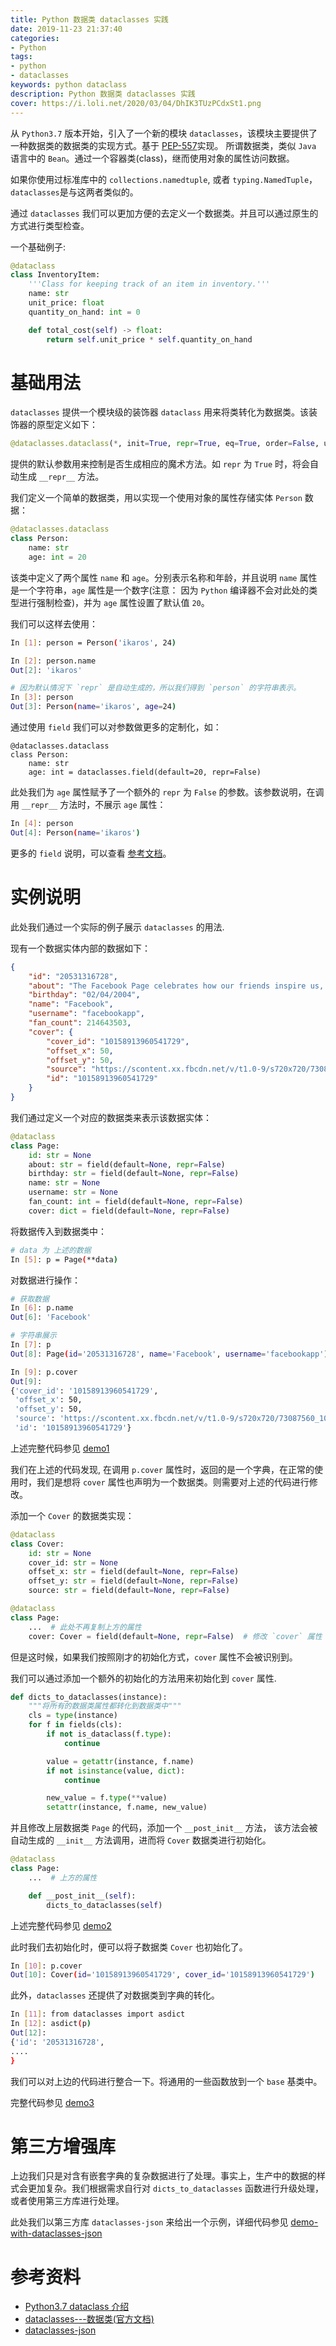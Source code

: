 ```yaml
---
title: Python 数据类 dataclasses 实践
date: 2019-11-23 21:37:40
categories:
- Python
tags:
- python
- dataclasses
keywords: python dataclass
description: Python 数据类 dataclasses 实践
cover: https://i.loli.net/2020/03/04/DhIK3TUzPCdxSt1.png
---
```


从 `Python3.7` 版本开始，引入了一个新的模块 `dataclasses`，该模块主要提供了一种数据类的数据类的实现方式。基于 [PEP-557](https://www.python.org/dev/peps/pep-0557/)实现。 所谓数据类，类似 `Java` 语言中的 `Bean`。通过一个容器类(class)，继而使用对象的属性访问数据。

如果你使用过标准库中的 `collections.namedtuple`, 或者 `typing.NamedTuple`，`dataclasses`是与这两者类似的。

通过 `dataclasses` 我们可以更加方便的去定义一个数据类。并且可以通过原生的方式进行类型检查。

一个基础例子:

``` python
@dataclass
class InventoryItem:
    '''Class for keeping track of an item in inventory.'''
    name: str
    unit_price: float
    quantity_on_hand: int = 0

    def total_cost(self) -> float:
        return self.unit_price * self.quantity_on_hand
```

基础用法
=======

`dataclasses` 提供一个模块级的装饰器 `dataclass` 用来将类转化为数据类。该装饰器的原型定义如下：

``` python
@dataclasses.dataclass(*, init=True, repr=True, eq=True, order=False, unsafe_hash=False, frozen=False)
```

提供的默认参数用来控制是否生成相应的魔术方法。如 `repr` 为 `True` 时，将会自动生成 `__repr__` 方法。

我们定义一个简单的数据类，用以实现一个使用对象的属性存储实体 `Person` 数据：

``` python
@dataclasses.dataclass
class Person:
    name: str
    age: int = 20
```

该类中定义了两个属性 `name` 和 `age`。分别表示名称和年龄，并且说明 `name` 属性是一个字符串，`age` 属性是一个数字(注意： 因为 `Python` 编译器不会对此处的类型进行强制检查)，并为 `age` 属性设置了默认值 `20`。

我们可以这样去使用：

``` bash
In [1]: person = Person('ikaros', 24)

In [2]: person.name
Out[2]: 'ikaros'

# 因为默认情况下 `repr` 是自动生成的，所以我们得到 `person` 的字符串表示。
In [3]: person
Out[3]: Person(name='ikaros', age=24)
```

通过使用 `field` 我们可以对参数做更多的定制化，如：

```
@dataclasses.dataclass
class Person:
    name: str
    age: int = dataclasses.field(default=20, repr=False)
```

此处我们为 `age` 属性赋予了一个额外的 `repr` 为 `False` 的参数。该参数说明，在调用 `__repr__` 方法时，不展示 `age` 属性：

``` bash
In [4]: person
Out[4]: Person(name='ikaros')
```

更多的 `field` 说明，可以查看 [参考文档](https://docs.python.org/zh-cn/3.7/library/dataclasses.html#dataclasses.field)。


实例说明
=======

此处我们通过一个实际的例子展示 `dataclasses` 的用法.

现有一个数据实体内部的数据如下：

``` json
{
    "id": "20531316728",
    "about": "The Facebook Page celebrates how our friends inspire us, support us, and help us discover the world when we connect.",
    "birthday": "02/04/2004",
    "name": "Facebook",
    "username": "facebookapp",
    "fan_count": 214643503,
    "cover": {
        "cover_id": "10158913960541729",
        "offset_x": 50,
        "offset_y": 50,
        "source": "https://scontent.xx.fbcdn.net/v/t1.0-9/s720x720/73087560_10158913960546729_8876113648821469184_o.jpg?_nc_cat=1&_nc_ohc=bAJ1yh0abN4AQkSOGhMpytya2quC_uS0j0BF-XEVlRlgwTfzkL_F0fojQ&_nc_ht=scontent.xx&oh=2964a1a64b6b474e64b06bdb568684da&oe=5E454425",
        "id": "10158913960541729"
    }
}
```

我们通过定义一个对应的数据类来表示该数据实体：

``` python
@dataclass
class Page:
    id: str = None
    about: str = field(default=None, repr=False)
    birthday: str = field(default=None, repr=False)
    name: str = None
    username: str = None
    fan_count: int = field(default=None, repr=False)
    cover: dict = field(default=None, repr=False)
```

将数据传入到数据类中：

``` bash
# data 为 上述的数据
In [5]: p = Page(**data)
```

对数据进行操作：

``` bash
# 获取数据
In [6]: p.name
Out[6]: 'Facebook'

# 字符串展示
In [7]: p
Out[8]: Page(id='20531316728', name='Facebook', username='facebookapp')

In [9]: p.cover
Out[9]: 
{'cover_id': '10158913960541729',
 'offset_x': 50,
 'offset_y': 50,
 'source': 'https://scontent.xx.fbcdn.net/v/t1.0-9/s720x720/73087560_10158913960546729_8876113648821469184_o.jpg?_nc_cat=1&_nc_ohc=bAJ1yh0abN4AQkSOGhMpytya2quC_uS0j0BF-XEVlRlgwTfzkL_F0fojQ&_nc_ht=scontent.xx&oh=2964a1a64b6b474e64b06bdb568684da&oe=5E454425',
 'id': '10158913960541729'}
```

上述完整代码参见 [demo1](https://github.com/MerleLiuKun/my-python/blob/master/sundries/dataclass/demo1.py) 

我们在上述的代码发现, 在调用 `p.cover` 属性时，返回的是一个字典，在正常的使用时，我们是想将 `cover` 属性也声明为一个数据类。则需要对上述的代码进行修改。

添加一个 `Cover` 的数据类实现：

``` python
@dataclass
class Cover:
    id: str = None
    cover_id: str = None
    offset_x: str = field(default=None, repr=False)
    offset_y: str = field(default=None, repr=False)
    source: str = field(default=None, repr=False)

@dataclass
class Page:
    ...  # 此处不再复制上方的属性
    cover: Cover = field(default=None, repr=False)  # 修改 `cover` 属性
```

但是这时候，如果我们按照刚才的初始化方式，`cover` 属性不会被识别到。

我们可以通过添加一个额外的初始化的方法用来初始化到 `cover` 属性.

``` python
def dicts_to_dataclasses(instance):
    """将所有的数据类属性都转化到数据类中"""
    cls = type(instance)
    for f in fields(cls):
        if not is_dataclass(f.type):
            continue

        value = getattr(instance, f.name)
        if not isinstance(value, dict):
            continue

        new_value = f.type(**value)
        setattr(instance, f.name, new_value)

```

并且修改上层数据类 `Page` 的代码，添加一个 `__post_init__` 方法， 该方法会被自动生成的 `__init__` 方法调用，进而将 `Cover` 数据类进行初始化。

``` python
@dataclass
class Page:
    ...  # 上方的属性

    def __post_init__(self):
        dicts_to_dataclasses(self)
```

上述完整代码参见 [demo2](https://github.com/MerleLiuKun/my-python/blob/master/sundries/dataclass/demo2.py)

此时我们去初始化时，便可以将子数据类 `Cover` 也初始化了。

``` bash
In [10]: p.cover
Out[10]: Cover(id='10158913960541729', cover_id='10158913960541729')
```

此外，`dataclasses` 还提供了对数据类到字典的转化。

``` bash
In [11]: from dataclasses import asdict
In [12]: asdict(p)
Out[12]:
{'id': '20531316728',
....
}
```

我们可以对上边的代码进行整合一下。将通用的一些函数放到一个 `base` 基类中。

完整代码参见 [demo3](https://github.com/MerleLiuKun/my-python/blob/master/sundries/dataclass/demo3.py)


第三方增强库
==========

上边我们只是对含有嵌套字典的复杂数据进行了处理。事实上，生产中的数据的样式会更加复杂。我们根据需求自行对 `dicts_to_dataclasses` 函数进行升级处理，或者使用第三方库进行处理。

此处我们以第三方库 `dataclasses-json` 来给出一个示例，详细代码参见 [demo-with-dataclasses-json](https://github.com/MerleLiuKun/my-python/blob/master/sundries/dataclass/demo_with_dataclasses_json.py)


参考资料
=======

- [Python3.7 dataclass 介绍](https://www.kawabangga.com/posts/2959)
- [dataclasses---数据类(官方文档)](https://docs.python.org/zh-cn/3.7/library/dataclasses.html)
- [dataclasses-json](https://github.com/lidatong/dataclasses-json)